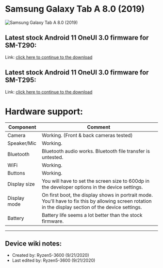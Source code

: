 # Samsung Galaxy Tab A 8.0 (2019)
![Samsung Galaxy Tab A 8.0 (2019)](https://image-us.samsung.com/SamsungUS/home/mobile/tablets/sm-t290-taba-8/gallery/Gallery-TabA8-Black-1.jpg?$product-details-jpg$)

## Latest stock Android 11 OneUI 3.0 firmware for SM-T290:

Link: [click here to continue to the download](https://samfrew.com/download/Galaxy__Tab__A__-8.0__inches,__2019,__Wi-Fi-__/hk1n/XAR/T290XXS4CWA1/T290OXM4CWA1/)

## Latest stock Android 11 OneUI 3.0 firmware for SM-T295:

Link: [click here to continue to the download](https://samfrew.com/download/Galaxy__Tab__A__-2019,__8.0,__LTE-__/j07p/BTU/T295XXU4CVG3/T295OXM4CVG2/)

# Hardware support:

| Component                 |      Comment                                              |
|---------------------------|-----------------------------------------------------------|
| Camera                    | Working. (Front & back cameras tested)                                                   |
| Speaker/Mic               | Working.                                                   |
| Bluetooth                 | Bluetooth audio works. Bluetooth file transfer is untested.                                                  |
| WiFi                      | Working.                                                   |
| Buttons                   | Working.                                            |
| Display size              | You will have to set the screen size to 600dp in the developer options in the device settings.                                                   |
| Display mode              | On first boot, the display shows in portrait mode. You'll have to fix this by allowing screen rotation in the display section of the device settings.                                                      |
| Battery                   | Battery life seems a lot better than the stock firmware.    

---

## Device wiki notes:

* Created by: Ryzen5-3600 (9/21/2020)
* Last edited by: Ryzen5-3600 (9/21/2020)